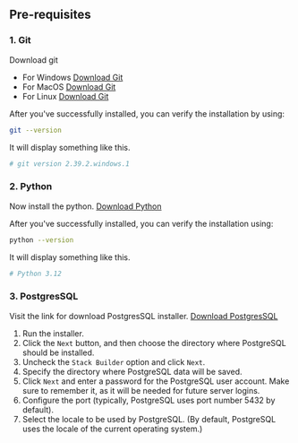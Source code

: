 ## Pre-requisites

### 1. Git
Download git
- For Windows [Download Git](https://git-scm.com/download/win)
- For MacOS [Download Git](https://git-scm.com/download/mac)
- For Linux [Download Git](https://git-scm.com/download/linux)

After you've successfully installed, you can verify the installation by using:

```sh
git --version
```
It will display something like this.
```sh
# git version 2.39.2.windows.1
```
### 2. Python
Now install the python. [Download Python](https://www.python.org/downloads/)

After you've successfully installed, you can verify the installation using:

```sh
python --version
```
It will display something like this.
```sh
# Python 3.12
```

### 3. PostgresSQL

Visit the link for download PostgresSQL installer. [Download PostgresSQL](https://www.enterprisedb.com/downloads/postgres-postgresql-downloads)

1. Run the installer.
2. Click the `Next` button, and then choose the directory where PostgreSQL should be installed.
3. Uncheck the `Stack Builder` option and click `Next`.
4. Specify the directory where PostgreSQL data will be saved.
5. Click `Next` and enter a password for the PostgreSQL user account. Make sure to remember it, as it will be needed for future server logins.
6. Configure the port (typically, PostgreSQL uses port number 5432 by default).
7. Select the locale to be used by PostgreSQL. (By default, PostgreSQL uses the locale of the current operating system.)
